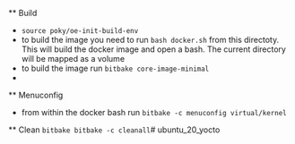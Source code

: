 ** Build
- `source poky/oe-init-build-env`
- to build the image you need to run `bash docker.sh` from this directoty. This will build the docker image and open a bash. The current directory will be mapped as a volume
- to build the image run `bitbake core-image-minimal`
- 
** Menuconfig
- from within the docker bash run `bitbake -c menuconfig virtual/kernel`

** Clean
`bitbake bitbake -c cleanall`# ubuntu_20_yocto
